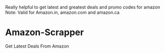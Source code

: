 Really helpful to get latest and greatest deals and promo codes for amazon
Note: Valid for Amazon.in, amazon.com and amazon.ca
# Amazon-Scrapper
Get Latest Deals From Amazon
